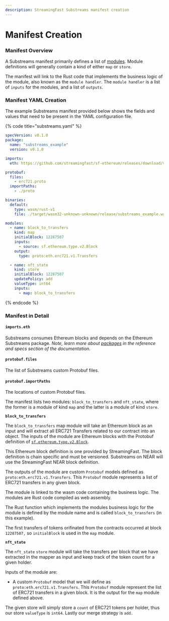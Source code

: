 ```yaml
---
description: StreamingFast Substreams manifest creation
---
```


# Manifest Creation

### Manifest Overview

A Substreams manifest primarily defines a list of [modules](../concepts/modules.md). Module definitions will generally contain a kind of either `map` or `store`.&#x20;

The manifest will link to the Rust code that implements the business logic of the module, also known as the `module handler`. The `module handler` is a list of `inputs` for the modules, and a list of `outputs`.

### Manifest YAML Creation

The example Substreams manifest provided below shows the fields and values that need to be present in the YAML configuration file.

{% code title="substreams.yaml" %}
```yaml
specVersion: v0.1.0
package:
  name: "substreams_example"
  version: v0.1.0

imports:
  eth: https://github.com/streamingfast/sf-ethereum/releases/download/v0.10.2/ethereum-v0.10.4.spkg

protobuf:
  files:
    - erc721.proto
  importPaths:
    - ./proto

binaries:
  default:
    type: wasm/rust-v1
    file: ./target/wasm32-unknown-unknown/release/substreams_example.wasm

modules:
  - name: block_to_transfers
    kind: map
    initialBlock: 12287507
    inputs:
      - source: sf.ethereum.type.v2.Block
    output:
      type: proto:eth.erc721.v1.Transfers

  - name: nft_state
    kind: store
    initialBlock: 12287507
    updatePolicy: add
    valueType: int64
    inputs:
      - map: block_to_transfers

```
{% endcode %}

### Manifest in Detail

#### `imports.eth`&#x20;

Substreams consumes Ethereum blocks and depends on the Ethereum Substreams package. _Note,_ _learn more about_ [_packages_](../reference-and-specs/packages.md) _in the reference and specs section of the documentation._

#### `protobuf.files`

The list of Substreams custom Protobuf files.&#x20;

#### `protobuf.importPaths`

The locations of custom Protobuf files.

The manifest lists two modules: `block_to_transfers` and `nft_state`, where the former is a module of kind `map` and the latter is a module of kind `store`.

**`block_to_transfers`**

The `block_to_transfers` map module will take an Ethereum block as an input and will extract all ERC721 Transfers related to our contract into an object. The inputs of the module are Ethereum blocks with the Protobuf definition of [`sf.ethereum.type.v2.Block`](https://github.com/streamingfast/firehose-ethereum/blob/develop/proto/sf/ethereum/type/v2/type.proto).&#x20;

This Ethereum block definition is one provided by  StreamingFast. The block definition is chain specific and must be versioned. Substreams on NEAR will use the StreamingFast NEAR block definition.

The outputs of the module are custom `Protobuf` models  defined as `proto:eth.erc721.v1.Transfers`. This `Protobuf` module represents a list of ERC721 transfers in any given block.

The module is linked to the wasm code containing the business logic. The modules are Rust code compiled as web assembly.&#x20;

The Rust function which implements the modules business logic for the module is defined by the module name and is called `block_to_transfers` (in this example).

The first transfers of tokens orifinated from the contracts occurred at block `12287507,` so `initialBlock` is used in the `map` module.

**`nft_state`**

The `nft_state` `store` module will take the transfers per block that we have extracted in the mapper as input and keep track of the token count for a given holder.&#x20;

Inputs of the module are:

* A custom `Protobuf` model that we will define as `proto:eth.erc721.v1.Transfers`. This `Protobuf` module represent the list of ERC721 transfers in a given block. It is the output for the `map` module defined above.

The given store will simply store a `count` of ERC721 tokens per holder, thus our store `valueType` is `int64`. Lastly our merge strategy is `add.`
